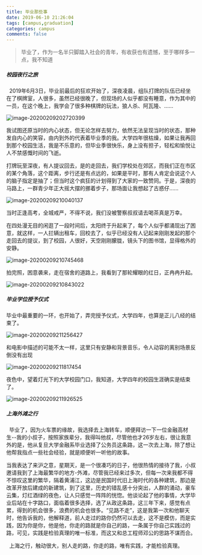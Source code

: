 ```yaml
---
title: 毕业那些事
date: 2019-06-10 21:26:04
tags: [campus,graduation]
categories: campus
comments: false
---
```


> 毕业了，作为一名半只脚踏入社会的青年，有收获也有遗憾，至于哪样多一点，我不知道

<!--more-->

##### 校园夜行之旅

&nbsp;&nbsp;2019年6月3日，毕业前最后的狂欢开始了，深夜凌晨，组队打牌的队伍已经坐在了棋牌室，人很多，虽然已经很晚了，但现场的人似乎都没有睡意，作为其中的一员，在这个晚上，我学会了很多种棋牌的玩法，狼人杀、阿瓦隆、……

![image-20200209202720399](毕业那些事/image/image-20200209202720399.png)

我试图还原当时的内心状态，但无论怎样去努力，依然无法呈现当时的状态，那种发自内心的笑容，由内到外的代表着毕业季的我。大学四年很枯燥，如果让我再回到那个校园生活，我是不乐意的，但毕业季很快乐，身上没有担子，轻松和愉悦让人不禁感慨时间的飞逝。

打牌玩至深夜，有人提议回去，是的走回去，我们学校处在郊区，而我们正在市区的某个角落，这个距离，步行还是有点远的，如果是平时，那有人肯定会说这个人的脑子指定是抽了；但当时这个疯狂的计划得到了大家的一致赞同。于是，深夜的马路上，一群青少年正大摇大摆的挪着步子，那场面让我想起了古惑仔……

![image-20200209210040137](毕业那些事/image/image-20200209210040137.png)



当时正逢高考，全城戒严，不得不说，我们没被警察叔叔请去喝茶真是万幸。

在四处漫无目的闲逛了一段时间后，太阳终于升起来了，每个人似乎都涌现出了困意，就这样，一人拦辆出租车，回校去了，似乎已经没有人记起来刚刚发起的那个走回去的提议，到了校园，人很好，天空刚刚朦胧，镜头下的图书馆，显得格外的安静。

![image-20200209210745468](毕业那些事/image/image-20200209210745468.png)

拍完照，困意袭来，走在宿舍的道路上，我看到了那轮耀眼的红日，正冉冉升起。

![image-20200209210843022](毕业那些事/image/image-20200209210843022.png)

##### 毕业学位授予仪式

毕业中最重要的一环，也开始了，弄完授予仪式，大学四年，也算是正儿八经的结束了。

![image-20200209211256427](毕业那些事/image/image-20200209211256427.png)

和电影中描述的可能不太一样，这里只有安静和背景音乐，令人动容的离别场景反倒没有出现

![image-20200209211817454](毕业那些事/image/image-20200209211817454.png)

夜色中，望着灯光下的大学校园门口，我知道，大学四年的校园生涯确实是结束了。

![image-20200209211926525](毕业那些事/image/image-20200209211926525.png)

##### 上海外滩之行

&nbsp;&nbsp;毕业了，因为火车票的缘故，我选择去上海转车，顺便拜访一下一位金融高材生--我的小叔子，按照家族辈分，我得叫他叔，尽管他也才26岁左右，很让我意外的是，他从复旦大学金融系毕业选择了公务员这条路，这一次去上海，除了想让他帮我指点一些社会经验，就是顺便听一听他的故事。

当我表达了来沪之意，星期天，是一个很凑巧的日子，他很热情的接待了我，小叔邀请我到了上海最繁华的地方-外滩，尽管我已经来过多次，但每一次来我都不得不惊叹这里的繁华，隔着黄浦江，这边是民国时代旧上海时代的各种建筑，那边是改革开放后建成的新建筑，到了这里，历史的错乱感十分突出，人群的涌动，豪车云集，灯红酒绿的夜色，让人只感觉一阵阵的恍惚。他谈论起了他的事情，大学毕业后站在十字路口，面临着很多选择，选了从政这条路，这三年下来，感觉有点累，得到的机会很多，浪费的机会也很多。“见路不走”，这是我第一次和他聊天时，他告诉我的，他解释道，前人走过的路你仍然可以去走，这不是模仿，而是实践，因为你是你，他是他，你走的路就是你自己的路，一条属于你自己实践过的路，可见，实践是检验真理的唯一标准，而这又和总工程师邓公的思路不谋而合。

&nbsp;&nbsp;上海之行，触动很大，别人走的路，你走的路，唯有实践，才能检验真理。

